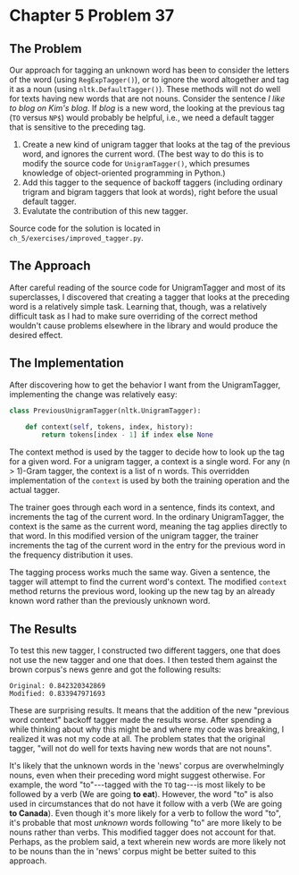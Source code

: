 Chapter 5 Problem 37
====================

The Problem
-----------

Our approach for tagging an unknown word has been to consider the letters of the word (using `RegExpTagger()`), or to ignore the word altogether and tag it as a noun (using `nltk.DefaultTagger()`). These methods will not do well for texts having new words that are not nouns. Consider the sentence *I like to blog on Kim's blog*. If *blog* is a new word, the looking at the previous tag (`TO` versus `NP$`) would probably be helpful, i.e., we need a default tagger that is sensitive to the preceding tag.

1. Create a new kind of unigram tagger that looks at the tag of the previous word, and ignores the current word. (The best way to do this is to modify the source code for `UnigramTagger()`, which presumes knowledge of object-oriented programming in Python.)
2. Add this tagger to the sequence of backoff taggers (including ordinary trigram and bigram taggers that look at words), right before the usual default tagger.
3. Evalutate the contribution of this new tagger.

Source code for the solution is located in `ch_5/exercises/improved_tagger.py`.

The Approach
------------

After careful reading of the source code for UnigramTagger and most of its superclasses, I discovered that
creating a tagger that looks at the preceding word is a relatively simple task. Learning that, though, was
a relatively difficult task as I had to make sure overriding of the correct method wouldn't cause problems
elsewhere in the library and would produce the desired effect.

The Implementation
------------------

After discovering how to get the behavior I want from the UnigramTagger, implementing the change was
relatively easy:

```python
class PreviousUnigramTagger(nltk.UnigramTagger):

    def context(self, tokens, index, history):
        return tokens[index - 1] if index else None
```

The context method is used by the tagger to decide how to look up the tag for a given word. For a unigram
tagger, a context is a single word. For any (n > 1)-Gram tagger, the context is a list of n words. This
overridden implementation of the `context` is used by both the training operation and the actual tagger.

The trainer goes through each word in a sentence, finds its context, and increments the tag of the current
word. In the ordinary UnigramTagger, the context is the same as the current word, meaning the tag applies
directly to that word. In this modified version of the unigram tagger, the trainer increments the tag of
the current word in the entry for the previous word in the frequency distribution it uses.

The tagging process works much the same way. Given a sentence, the tagger will attempt to find the current
word's context. The modified `context` method returns the previous word, looking up the new tag by an
already known word rather than the previously unknown word.

The Results
-----------

To test this new tagger, I constructed two different taggers, one that does not use the new tagger and one
that does. I then tested them against the brown corpus's news genre and got the following results:

```
Original: 0.842320342869
Modified: 0.833947971693
```

These are surprising results. It means that the addition of the new "previous word context" backoff tagger
made the results worse. After spending a while thinking about why this might be and where my code was
breaking, I realized it was not my code at all. The problem states that the original tagger, "will not do
well for texts having new words that are not nouns".

It's likely that the unknown words in the 'news' corpus are overwhelmingly nouns, even when their preceding
word might suggest otherwise. For example, the word "to"---tagged with the `TO` tag---is most likely to be
followed by a verb (We are going **to eat**). However, the word "to" is also used in circumstances that do
not have it follow with a verb (We are going **to Canada**). Even though it's more likely for a verb to
follow the word "to", it's probable that most *unknown* words following "to" are more likely to be nouns
rather than verbs. This modified tagger does not account for that. Perhaps, as the problem said, a text
wherein new words are more likely not to be nouns than the in 'news' corpus might be better suited to this
approach.